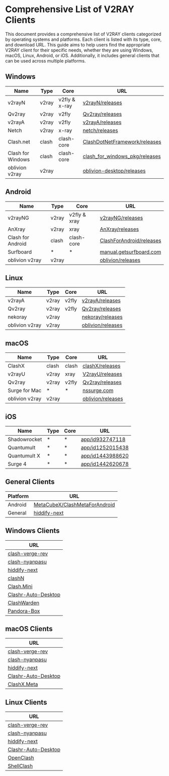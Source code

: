 # Comprehensive List of V2RAY Clients

This document provides a comprehensive list of V2RAY clients categorized by operating systems and platforms. Each client is listed with its type, core, and download URL. This guide aims to help users find the appropriate V2RAY client for their specific needs, whether they are using Windows, macOS, Linux, Android, or iOS. Additionally, it includes general clients that can be used across multiple platforms.


## Windows
| Name | Type | Core | URL |
|------|------|------|-----|
| v2rayN | v2ray | v2fly & x-ray | [v2rayN/releases](https://github.com/2dust/v2rayN/releases) |
| Qv2ray | v2ray | v2fly | [Qv2ray/releases](https://github.com/Qv2ray/Qv2ray/releases) |
| v2rayA | v2ray | v2fly | [v2rayA/releases](https://github.com/v2rayA/v2rayA/releases) |
| Netch | v2ray | x-ray | [netch/releases](https://github.com/netchx/netch/releases) |
| Clash.net | clash | clash-core | [ClashDotNetFramework/releases](https://github.com/ThekingMX1998/free-v2ray-code/releases/tag/Clash.NET) |
| Clash for Windows | clash | clash-core | [clash_for_windows_pkg/releases](https://github.com/Fndroid/clash_for_windows_pkg/releases) |
| oblivion v2ray | v2ray | | [oblivion-desktop/releases](https://github.com/bepass-org/oblivion-desktop/releases) |

## Android
| Name | Type | Core | URL |
|------|------|------|-----|
| v2rayNG | v2ray | v2fly & xray | [v2rayNG/releases](https://github.com/2dust/v2rayNG/releases) |
| AnXray | v2ray | xray | [AnXray/releases](https://github.com/XTLS/AnXray/releases) |
| Clash for Android | clash | clash-core | [ClashForAndroid/releases](https://github.com/Kr328/ClashForAndroid/releases) |
| Surfboard | * | * | [manual.getsurfboard.com](https://manual.getsurfboard.com/) |
| oblivion v2ray | v2ray | | [oblivion/releases](https://github.com/bbepass-org/oblivion/releases) |

## Linux
| Name | Type | Core | URL |
|------|------|------|-----|
| v2rayA | v2ray | v2fly | [v2rayA/releases](https://github.com/v2rayA/v2rayA/releases) |
| Qv2ray | v2ray | v2fly | [Qv2ray/releases](https://github.com/Qv2ray/Qv2ray/releases) |
| nekoray | v2ray | | [nekoray/releases](https://github.com/MatsuriDayo/nekoray/releases) |
| oblivion v2ray | v2ray | | [oblivion/releases](https://github.com/bbepass-org/oblivion/releases) |

## macOS
| Name | Type | Core | URL |
|------|------|------|-----|
| ClashX | clash | clash | [clashX/releases](https://github.com/yichengchen/clashX/releases) |
| v2rayU | v2ray | xray | [V2rayU/releases](https://apps.apple.com/app/quantumult/id1252015438) |
| Qv2ray | v2ray | v2fly | [Qv2ray/releases](https://apps.apple.com/app/quantumult-x/id1443988620) |
| Surge for Mac | * | * | [nssurge.com](https://apps.apple.com/app/surge-4/id1442620678) |
| oblivion v2ray | v2ray | | [oblivion/releases](https://github.com/bbepass-org/oblivion/releases) |

## iOS
| Name | Type | Core | URL |
|------|------|------|-----|
| Shadowrocket | * | * | [app/id932747118](https://apps.apple.com/app/shadowrocket/id932747118) |
| Quantumult | * | * | [app/id1252015438](https://apps.apple.com/app/quantumult/id1252015438) |
| Quantumult X | * | * | [app/id1443988620](https://apps.apple.com/app/quantumult-x/id1443988620) |
| Surge 4 | * | * | [app/id1442620678](https://apps.apple.com/app/surge-4/id1442620678) |

## General Clients
| Platform | URL |
|----------|-----|
| Android | [MetaCubeX/ClashMetaForAndroid](https://github.com/MetaCubeX/ClashMetaForAndroid) |
| General | [hiddify-next](https://github.com/hiddify/hiddify-next) |

## Windows Clients
| URL |
|-----|
| [clash-verge-rev](https://github.com/clash-verge-rev/clash-verge-rev) |
| [clash-nyanpasu](https://github.com/LibNyanpasu/clash-nyanpasu) |
| [hiddify-next](https://github.com/hiddify/hiddify-next) |
| [clashN](https://github.com/2dust/clashN) |
| [Clash.Mini](https://github.com/MetaCubeX/Clash.Mini) |
| [Clashr-Auto-Desktop](https://github.com/ClashrAuto/Clashr-Auto-Desktop) |
| [ClashWarden](https://github.com/dream7180/ClashWarden) |
| [Pandora-Box](https://github.com/snakem982/Pandora-Box) |

## macOS Clients
| URL |
|-----|
| [clash-verge-rev](https://github.com/clash-verge-rev/clash-verge-rev) |
| [clash-nyanpasu](https://github.com/LibNyanpasu/clash-nyanpasu) |
| [hiddify-next](https://github.com/hiddify/hiddify-next) |
| [Clashr-Auto-Desktop](https://github.com/ClashrAuto/Clashr-Auto-Desktop) |
| [ClashX.Meta](https://github.com/MetaCubeX/ClashX.Meta) |

## Linux Clients
| URL |
|-----|
| [clash-verge-rev](https://github.com/clash-verge-rev/clash-verge-rev) |
| [clash-nyanpasu](https://github.com/LibNyanpasu/clash-nyanpasu) |
| [hiddify-next](https://github.com/hiddify/hiddify-next) |
| [Clashr-Auto-Desktop](https://github.com/ClashrAuto/Clashr-Auto-Desktop) |
| [OpenClash](https://github.com/vernesong/OpenClash) |
| [ShellClash](https://github.com/juewuy/ShellClash) |